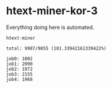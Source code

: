 # htext-miner-kor-3

Everything doing here is automated.

```
htext-miner

total: 9987/9855 (101.33942161339422%)

job0: 1802
job1: 2090
job2: 1972
job3: 2155
job4: 1968
```
